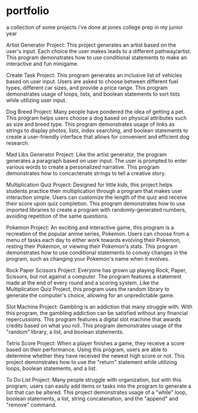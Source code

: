 # portfolio
a collection of some projects i've done at jones college prep in my junior year

Artist Generator Project: This project generates an artist based on the user's input. Each choice the user makes leads to a different pathway/artist. This program demonstrates how to use conditional statements to make an interactive and fun minigame.

Create Task Project: This program generates an inclusive list of vehicles based on user input. Users are asked to choose between different fuel types, different car sizes, and provide a price range. This program demonstrates usage of loops, lists, and boolean statements to sort lists while utilizing user input.

Dog Breed Project: Many people have pondered the idea of getting a pet. This program helps users choose a dog based on physical attributes such as size and breed type. This program demonstrates usage of links as strings to display photos, lists, index searching, and boolean statements to create a user-friendly interface that allows for convenient and efficient dog research.

Mad Libs Generator Project: Like the artist generator, the program generates a paragraph based on user input. The user is prompted to enter various words to create a personalized narrative. This program demonstrates how to concactenate strings to tell a creative story.

Multiplication Quiz Project: Designed for little kids, this project helps students practice their multiplication through a program that makes user interaction simple. Users can customize the length of the quiz and receive their score upon quiz completion. This program demonstrates how to use imported libraries to create a program with randomly-generated numbers, avoiding repetition of the same questions.

Pokemon Project: An exciting and interactive game, this program is a recreation of the popular anime series, Pokemon. Users can choose from a menu of tasks each day to either work towards evolving their Pokemon, resting their Pokemon, or viewing their Pokemon's stats. This program demonstrates how to use conditional statements to convey changes in the program, such as changing your Pokemon's name when it evolves.

Rock Paper Scissors Project: Everyone has grown up playing Rock, Paper, Scissors, but not against a computer. The program features a statement made at the end of every round and a scoring system. Like the Multiplication Quiz Project, this program uses the random library to generate the computer's choice, allowing for an unpredictable game.

Slot Machine Project: Gambling is an addiction that many struggle with. With this program, the gambling addiction can be satisfied without any financial repercussions. This program features a digital slot machine that awards credits based on what you roll. This program demonstrates usage of the "random" library, a list, and boolean statements. 

Tetris Score Project: When a player finishes a game, they receive a score based on their performance. Using this program, users are able to determine whether they have received the newest high score or not. This project demonstrates how to use the "return" statement while utilizing loops, boolean statements, and a list. 

To Do List Project: Many people struggle with organization, but with this program, users can easily add items or tasks into the program to generate a list that can be altered. This project demonstrates usage of a "while" loop, boolean statements, a list, string concatenation, and the "append" and "remove" command.
